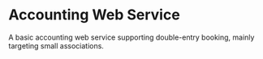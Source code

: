 # Accounting Web Service

A basic accounting web service supporting double-entry booking, mainly targeting small associations.
